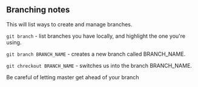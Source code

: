 ## Branching notes

This will list ways to create and manage branches. 

`git branch` - list branches you have locally, and highlight the one you're using. 

`git branch BRANCH_NAME` - creates a new branch called BRANCH_NAME. 

`git chreckout BRANCH_NAME` - switches us into the branch BRANCH_NAME.

Be careful of letting master get ahead of your branch 

